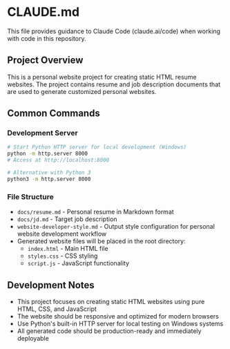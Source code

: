 # CLAUDE.md

This file provides guidance to Claude Code (claude.ai/code) when working with code in this repository.

## Project Overview
This is a personal website project for creating static HTML resume websites. The project contains resume and job description documents that are used to generate customized personal websites.

## Common Commands

### Development Server
```bash
# Start Python HTTP server for local development (Windows)
python -m http.server 8000
# Access at http://localhost:8000

# Alternative with Python 3
python3 -m http.server 8000
```

### File Structure
- `docs/resume.md` - Personal resume in Markdown format
- `docs/jd.md` - Target job description
- `website-developer-style.md` - Output style configuration for personal website development workflow
- Generated website files will be placed in the root directory:
  - `index.html` - Main HTML file
  - `styles.css` - CSS styling
  - `script.js` - JavaScript functionality

## Development Notes
- This project focuses on creating static HTML websites using pure HTML, CSS, and JavaScript
- The website should be responsive and optimized for modern browsers
- Use Python's built-in HTTP server for local testing on Windows systems
- All generated code should be production-ready and immediately deployable